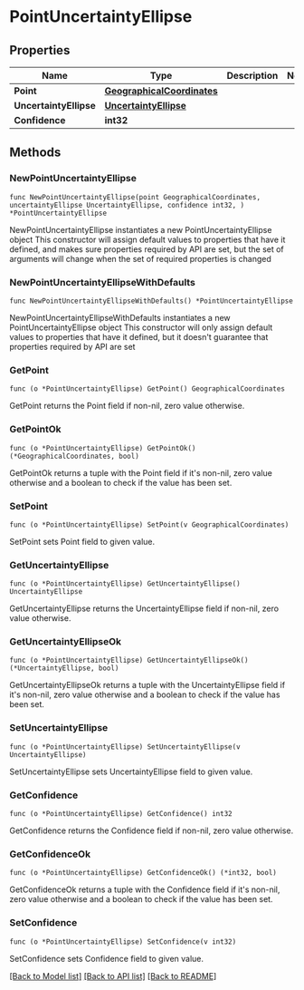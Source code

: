 # PointUncertaintyEllipse

## Properties

Name | Type | Description | Notes
------------ | ------------- | ------------- | -------------
**Point** | [**GeographicalCoordinates**](GeographicalCoordinates.md) |  | 
**UncertaintyEllipse** | [**UncertaintyEllipse**](UncertaintyEllipse.md) |  | 
**Confidence** | **int32** |  | 

## Methods

### NewPointUncertaintyEllipse

`func NewPointUncertaintyEllipse(point GeographicalCoordinates, uncertaintyEllipse UncertaintyEllipse, confidence int32, ) *PointUncertaintyEllipse`

NewPointUncertaintyEllipse instantiates a new PointUncertaintyEllipse object
This constructor will assign default values to properties that have it defined,
and makes sure properties required by API are set, but the set of arguments
will change when the set of required properties is changed

### NewPointUncertaintyEllipseWithDefaults

`func NewPointUncertaintyEllipseWithDefaults() *PointUncertaintyEllipse`

NewPointUncertaintyEllipseWithDefaults instantiates a new PointUncertaintyEllipse object
This constructor will only assign default values to properties that have it defined,
but it doesn't guarantee that properties required by API are set

### GetPoint

`func (o *PointUncertaintyEllipse) GetPoint() GeographicalCoordinates`

GetPoint returns the Point field if non-nil, zero value otherwise.

### GetPointOk

`func (o *PointUncertaintyEllipse) GetPointOk() (*GeographicalCoordinates, bool)`

GetPointOk returns a tuple with the Point field if it's non-nil, zero value otherwise
and a boolean to check if the value has been set.

### SetPoint

`func (o *PointUncertaintyEllipse) SetPoint(v GeographicalCoordinates)`

SetPoint sets Point field to given value.


### GetUncertaintyEllipse

`func (o *PointUncertaintyEllipse) GetUncertaintyEllipse() UncertaintyEllipse`

GetUncertaintyEllipse returns the UncertaintyEllipse field if non-nil, zero value otherwise.

### GetUncertaintyEllipseOk

`func (o *PointUncertaintyEllipse) GetUncertaintyEllipseOk() (*UncertaintyEllipse, bool)`

GetUncertaintyEllipseOk returns a tuple with the UncertaintyEllipse field if it's non-nil, zero value otherwise
and a boolean to check if the value has been set.

### SetUncertaintyEllipse

`func (o *PointUncertaintyEllipse) SetUncertaintyEllipse(v UncertaintyEllipse)`

SetUncertaintyEllipse sets UncertaintyEllipse field to given value.


### GetConfidence

`func (o *PointUncertaintyEllipse) GetConfidence() int32`

GetConfidence returns the Confidence field if non-nil, zero value otherwise.

### GetConfidenceOk

`func (o *PointUncertaintyEllipse) GetConfidenceOk() (*int32, bool)`

GetConfidenceOk returns a tuple with the Confidence field if it's non-nil, zero value otherwise
and a boolean to check if the value has been set.

### SetConfidence

`func (o *PointUncertaintyEllipse) SetConfidence(v int32)`

SetConfidence sets Confidence field to given value.



[[Back to Model list]](../README.md#documentation-for-models) [[Back to API list]](../README.md#documentation-for-api-endpoints) [[Back to README]](../README.md)


